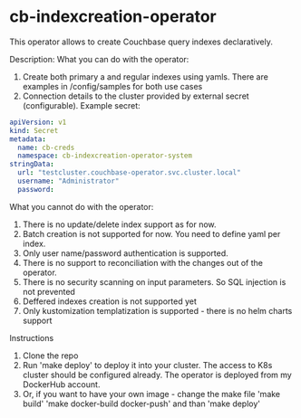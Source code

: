 # cb-indexcreation-operator
This operator allows to create Couchbase query indexes declaratively.

Description:
What you can do with the operator:
1. Create both primary a and regular indexes using yamls. There are examples in /config/samples for both use cases
2. Connection details to the cluster provided by external secret (configurable). Example secret:

```yaml
apiVersion: v1
kind: Secret
metadata:
  name: cb-creds
  namespace: cb-indexcreation-operator-system
stringData:
  url: "testcluster.couchbase-operator.svc.cluster.local"
  username: "Administrator"
  password: 
```
What you cannot do with the operator:
1. There is no update/delete index support as for now.
2. Batch creation is not supported for now. You need to define yaml per index.
3. Only user name/password authentication is supported.
4. There is no support to reconciliation with the changes out of the operator.
5. There is no security scanning on input parameters. So SQL injection is not prevented
6. Deffered indexes creation is not supported yet
7. Only kustomization templatization is supported - there is no helm charts support

Instructions
1. Clone the repo
2. Run 'make deploy' to deploy it into your cluster. The access to K8s cluster should be configured already. The operator is deployed from my DockerHub account.
3. Or, if you want to have your own image - 
		change the make file 
		'make build' 
		'make docker-build docker-push' 
		and than 'make deploy'
